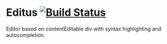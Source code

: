 # Editus [![Build Status](https://travis-ci.org/jgladysh/Editus.svg?branch=master)](https://travis-ci.org/jgladysh/Editus)

Editor based on contentEditable div with syntax highlighting and autocompletion.
